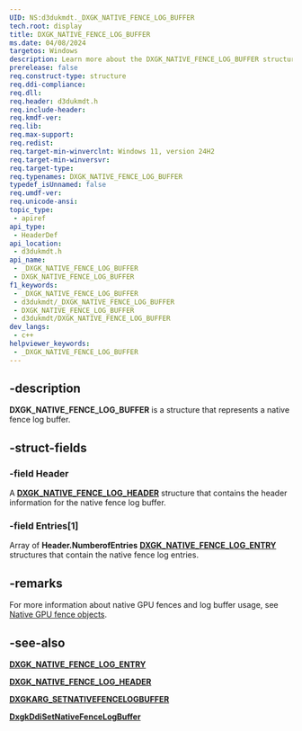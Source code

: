 ```yaml
---
UID: NS:d3dukmdt._DXGK_NATIVE_FENCE_LOG_BUFFER
tech.root: display
title: DXGK_NATIVE_FENCE_LOG_BUFFER
ms.date: 04/08/2024
targetos: Windows
description: Learn more about the DXGK_NATIVE_FENCE_LOG_BUFFER structure.
prerelease: false
req.construct-type: structure
req.ddi-compliance: 
req.dll: 
req.header: d3dukmdt.h
req.include-header: 
req.kmdf-ver: 
req.lib: 
req.max-support: 
req.redist: 
req.target-min-winverclnt: Windows 11, version 24H2
req.target-min-winversvr: 
req.target-type: 
req.typenames: DXGK_NATIVE_FENCE_LOG_BUFFER
typedef_isUnnamed: false
req.umdf-ver: 
req.unicode-ansi: 
topic_type:
 - apiref
api_type:
 - HeaderDef
api_location:
 - d3dukmdt.h
api_name:
 - _DXGK_NATIVE_FENCE_LOG_BUFFER
 - DXGK_NATIVE_FENCE_LOG_BUFFER
f1_keywords:
 - _DXGK_NATIVE_FENCE_LOG_BUFFER
 - d3dukmdt/_DXGK_NATIVE_FENCE_LOG_BUFFER
 - DXGK_NATIVE_FENCE_LOG_BUFFER
 - d3dukmdt/DXGK_NATIVE_FENCE_LOG_BUFFER
dev_langs:
 - c++
helpviewer_keywords:
 - _DXGK_NATIVE_FENCE_LOG_BUFFER
---
```


## -description

**DXGK_NATIVE_FENCE_LOG_BUFFER** is a structure that represents a native fence log buffer.

## -struct-fields

### -field Header

A [**DXGK_NATIVE_FENCE_LOG_HEADER**](dxgk_native_fence_log_header.md) structure that contains the header information for the native fence log buffer.

### -field Entries[1]

Array of **Header.NumberofEntries** [**DXGK_NATIVE_FENCE_LOG_ENTRY**](dxgk_native_fence_log_entry.md) structures that contain the native fence log entries.

## -remarks

For more information about native GPU fences and log buffer usage, see [Native GPU fence objects](/windows-hardware/drivers/display/native-gpu-fence-objects).

## -see-also

[**DXGK_NATIVE_FENCE_LOG_ENTRY**](dxgk_native_fence_log_entry.md)

[**DXGK_NATIVE_FENCE_LOG_HEADER**](dxgk_native_fence_log_header.md)

[**DXGKARG_SETNATIVEFENCELOGBUFFER**](ns-d3dkmddi-dxgkarg_setnativefencelogbuffer.md)

[**DxgkDdiSetNativeFenceLogBuffer**](nc-d3dkmddi-dxgkddi_setnativefencelogbuffer.md)
